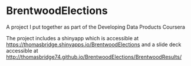 BrentwoodElections
==================

A project I put together as part of the Developing Data Products Coursera

The project includes a shinyapp which is accessible at https://thomasbridge.shinyapps.io/BrentwoodElections and a slide deck accessible at http://thomasbridge74.github.io/BrentwoodElections/BrentwoodResults/
